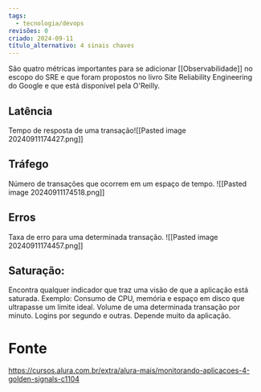 ```yaml
---
tags:
  - tecnologia/devops
revisões: 0
criado: 2024-09-11
título_alternativo: 4 sinais chaves
---
```

São quatro métricas importantes para se adicionar [[Observabilidade]] no escopo do SRE e que foram propostos no livro Site Reliability Engineering do Google e que está disponível pela O'Reilly.
## Latência
Tempo de resposta de uma transação![[Pasted image 20240911174427.png]]

## Tráfego
Número de transações que ocorrem em um espaço de tempo.
![[Pasted image 20240911174518.png]]

## Erros
Taxa de erro para uma determinada transação.
![[Pasted image 20240911174457.png]]

## Saturação:
Encontra qualquer indicador que traz uma visão de que a aplicação está saturada.  Exemplo: 
Consumo de CPU, memória e espaço em disco que ultrapasse um limite ideal. Volume de uma determinada transação por minuto. Logins por segundo e outras. Depende muito da aplicação.

# Fonte
https://cursos.alura.com.br/extra/alura-mais/monitorando-aplicacoes-4-golden-signals-c1104